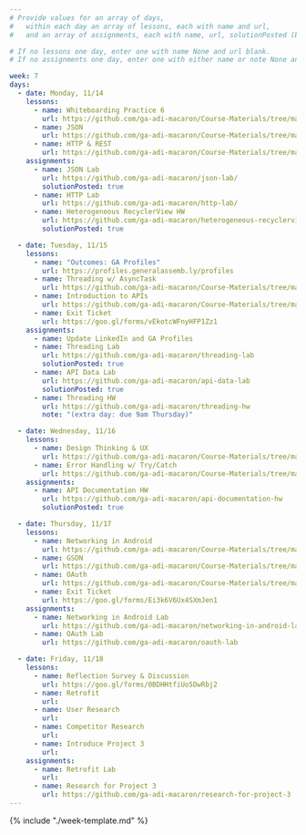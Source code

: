 ```yaml
---
# Provide values for an array of days,
#   within each day an array of lessons, each with name and url,
#   and an array of assignments, each with name, url, solutionPosted (boolean) and note.

# If no lessons one day, enter one with name None and url blank.
# If no assignments one day, enter one with either name or note None and url blank.

week: 7
days:
  - date: Monday, 11/14
    lessons:
      - name: Whiteboarding Practice 6
        url: https://github.com/ga-adi-macaron/Course-Materials/tree/master/lessons/computer-science-and-interview-prep/whiteboarding-practice-6
      - name: JSON
        url: https://github.com/ga-adi-macaron/Course-Materials/tree/master/lessons/web-communication/json-lesson
      - name: HTTP & REST
        url: https://github.com/ga-adi-macaron/Course-Materials/tree/master/lessons/web-communication/http-rest-lesson
    assignments:
      - name: JSON Lab
        url: https://github.com/ga-adi-macaron/json-lab/
        solutionPosted: true
      - name: HTTP Lab
        url: https://github.com/ga-adi-macaron/http-lab/
      - name: Heterogeneous RecyclerView HW
        url: https://github.com/ga-adi-macaron/heterogeneous-recyclerview-hw
        solutionPosted: true

  - date: Tuesday, 11/15
    lessons:
      - name: "Outcomes: GA Profiles"
        url: https://profiles.generalassemb.ly/profiles
      - name: Threading w/ AsyncTask
        url: https://github.com/ga-adi-macaron/Course-Materials/tree/master/lessons/android-technologies-and-services/threading-lesson
      - name: Introduction to APIs
        url: https://github.com/ga-adi-macaron/Course-Materials/tree/master/lessons/web-communication/api-intro-lesson
      - name: Exit Ticket
        url: https://goo.gl/forms/vEkotcWFnyHFP1Zz1
    assignments:
      - name: Update LinkedIn and GA Profiles
      - name: Threading Lab
        url: https://github.com/ga-adi-macaron/threading-lab
        solutionPosted: true
      - name: API Data Lab
        url: https://github.com/ga-adi-macaron/api-data-lab
        solutionPosted: true
      - name: Threading HW
        url: https://github.com/ga-adi-macaron/threading-hw
        note: "(extra day: due 9am Thursday)"

  - date: Wednesday, 11/16
    lessons:
      - name: Design Thinking & UX
        url: https://github.com/ga-adi-macaron/Course-Materials/tree/master/lessons/product-development/design-thinking-and-ux-lesson
      - name: Error Handling w/ Try/Catch
        url: https://github.com/ga-adi-macaron/Course-Materials/tree/master/lessons/programming-fundamentals-in-java/error-handling-with-try-catch
    assignments:
      - name: API Documentation HW
        url: https://github.com/ga-adi-macaron/api-documentation-hw
        solutionPosted: true

  - date: Thursday, 11/17
    lessons:
      - name: Networking in Android
        url: https://github.com/ga-adi-macaron/Course-Materials/tree/master/lessons/web-communication/networking-in-android-lesson
      - name: GSON
        url: https://github.com/ga-adi-macaron/Course-Materials/tree/master/lessons/web-communication/gson-lesson
      - name: OAuth
        url: https://github.com/ga-adi-macaron/Course-Materials/tree/master/lessons/web-communication/oauth-lesson
      - name: Exit Ticket
        url: https://goo.gl/forms/Ei3k6V6Ux4SXmJen1
    assignments:
      - name: Networking in Android Lab
        url: https://github.com/ga-adi-macaron/networking-in-android-lab
      - name: OAuth Lab
        url: https://github.com/ga-adi-macaron/oauth-lab

  - date: Friday, 11/18
    lessons:
      - name: Reflection Survey & Discussion
        url: https://goo.gl/forms/0BDHHtfiUo5DwRbj2
      - name: Retrofit
        url: 
      - name: User Research
        url: 
      - name: Competitor Research
        url: 
      - name: Introduce Project 3
        url: 
    assignments:
      - name: Retrofit Lab
        url: 
      - name: Research for Project 3
        url: https://github.com/ga-adi-macaron/research-for-project-3
---
```


{% include "./week-template.md" %}
